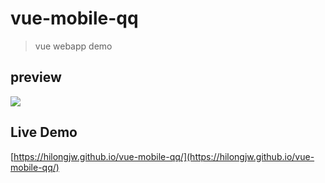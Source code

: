 # vue-mobile-qq
> vue webapp demo

## preview
![](https://github.com/hilongjw/vue-mobile-qq/blob/master/preview.gif)

## Live Demo
[https://hilongjw.github.io/vue-mobile-qq/](https://hilongjw.github.io/vue-mobile-qq/)